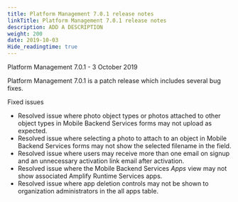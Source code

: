 ```yaml
---
title: Platform Management 7.0.1 release notes
linkTitle: Platform Management 7.0.1 release notes
description: ADD A DESCRIPTION
weight: 200
date: 2019-10-03
Hide_readingtime: true
---
```


Platform Management 7.0.1 - 3 October 2019

Platform Management 7.0.1 is a patch release which includes several bug fixes.

Fixed issues

* Resolved issue where photo object types or photos attached to other object types in Mobile Backend Services forms may not upload as expected.
* Resolved issue where selecting a photo to attach to an object in Mobile Backend Services forms may not show the selected filename in the field.
* Resolved issue where users may receive more than one email on signup and an unnecessary activation link email after activation.
* Resolved issue where the Mobile Backend Services _Apps_ view may not show associated Amplify Runtime Services apps.
* Resolved issue where app deletion controls may not be shown to organization administrators in the all apps table.
